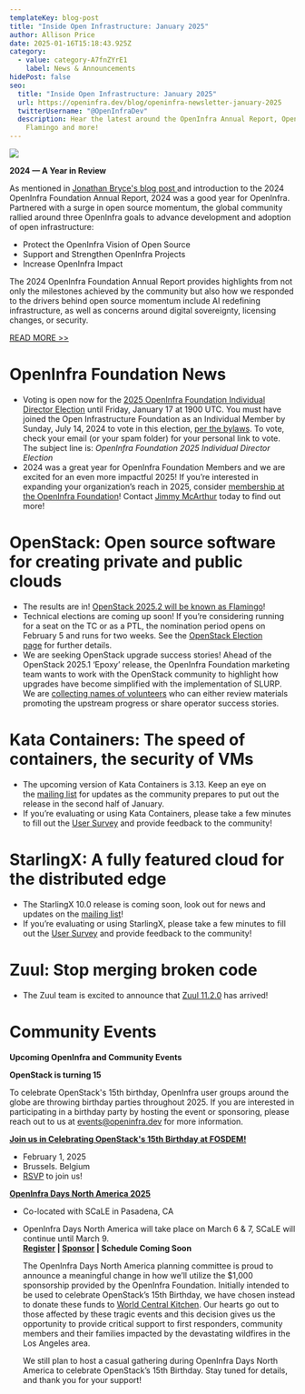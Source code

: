 ```yaml
---
templateKey: blog-post
title: "Inside Open Infrastructure: January 2025"
author: Allison Price
date: 2025-01-16T15:18:43.925Z
category:
  - value: category-A7fnZYrE1
    label: News & Announcements
hidePost: false
seo:
  title: "Inside Open Infrastructure: January 2025"
  url: https://openinfra.dev/blog/openinfra-newsletter-january-2025
  twitterUsername: "@OpenInfraDev"
  description: Hear the latest around the OpenInfra Annual Report, OpenStack
    Flamingo and more!
---
```

![](/img/openinfra_annualreport_2024.jpg)

**2024 — A Year in Review**

As mentioned in [Jonathan Bryce's blog post ](https://openinfra.dev/blog/2024-openinfra-foundation-annual-report)and introduction to the 2024 OpenInfra Foundation Annual Report, 2024 was a good year for OpenInfra. Partnered with a surge in open source momentum, the global community rallied around three OpenInfra goals to advance development and adoption of open infrastructure: 

* Protect the OpenInfra Vision of Open Source
* Support and Strengthen OpenInfra Projects 
* Increase OpenInfra Impact 

The 2024 OpenInfra Foundation Annual Report provides highlights from not only the milestones achieved by the community but also how we responded to the drivers behind open source momentum include AI redefining infrastructure, as well as concerns around digital sovereignty, licensing changes, or security.

[READ MORE >>](https://openinfra.org/annual-report/2024)

# OpenInfra Foundation News

* Voting is open now for the [2025 OpenInfra Foundation Individual Director Election](https://openinfra.dev/election/2025-individual-director-election/candidates) until Friday, January 17 at 1900 UTC. You must have joined the Open Infrastructure Foundation as an Individual Member by Sunday, July 14, 2024 to vote in this election, [per the bylaws](https://openinfra.org/legal/bylaws). To vote, check your email (or your spam folder) for your personal link to vote. The subject line is: *OpenInfra Foundation 2025 Individual Director Election* 
* 2024 was a great year for OpenInfra Foundation Members and we are excited for an even more impactful 2025! If you’re interested in expanding your organization’s reach in 2025, consider [membership at the OpenInfra Foundation](https://openinfra.dev/join/members/)! Contact [Jimmy McArthur](mailto:jimmy@openinfra.dev) today to find out more!

# OpenStack: Open source software for creating private and public clouds

* The results are in! [OpenStack 2025.2 will be known as Flamingo](https://lists.openstack.org/archives/list/openstack-discuss@lists.openstack.org/message/IMHDQ3VVI46HHNO7BTWOTT5VH53TXZCR/)!
* Technical elections are coming up soon! If you’re considering running for a seat on the TC or as a PTL, the nomination period opens on February 5 and runs for two weeks. See the [OpenStack Election page](https://governance.openstack.org/election/) for further details.
* We are seeking OpenStack upgrade success stories! Ahead of the OpenStack 2025.1 ‘Epoxy’ release, the OpenInfra Foundation marketing team wants to work with the OpenStack community to highlight how upgrades have become simplified with the implementation of SLURP. We are [collecting names of volunteers](https://etherpad.opendev.org/p/OpenStackUpgrades) who can either review materials promoting the upstream progress or share operator success stories.  

# Kata Containers: The speed of containers, the security of VMs

* The upcoming version of Kata Containers is 3.13. Keep an eye on the [mailing list](https://lists.katacontainers.io/mailman3/lists/kata-dev.lists.katacontainers.io/) for updates as the community prepares to put out the release in the second half of January.
* If you’re evaluating or using Kata Containers, please take a few minutes to fill out the [User Survey](https://openinfrafoundation.formstack.com/forms/kata_containers_user_survey) and provide feedback to the community!

# StarlingX: A fully featured cloud for the distributed edge

* The StarlingX 10.0 release is coming soon, look out for news and updates on the [mailing list](https://lists.starlingx.io/mailman3/lists/)!
* If you’re evaluating or using StarlingX, please take a few minutes to fill out the [User Survey](https://openinfrafoundation.formstack.com/forms/starlingx_user_survey) and provide feedback to the community!

# Zuul: Stop merging broken code

* The Zuul team is excited to announce that [Zuul 11.2.0](https://zuul-ci.org/docs/zuul/latest/releasenotes.html#relnotes-11-2-0) has arrived! 

# **Community Events**

**Upcoming OpenInfra and Community Events**[](https://www.socallinuxexpo.org/scale/22x/events/open-infra-days)

**OpenStack is turning 15**

To celebrate OpenStack's 15th birthday, OpenInfra user groups around the globe are throwing birthday parties throughout 2025. If you are interested in participating in a birthday party by hosting the event or sponsoring, please reach out to us at [events@openinfra.dev](mailto:events@openinfra.dev.) for more information.

**[Join us in Celebrating OpenStack's 15th Birthday at FOSDEM!](https://www.meetup.com/brussels-openinfra-meetup-group/events/304883862/?utm_medium=referral&utm_campaign=share-btn_savedevents_share_modal&utm_source=link)** 

* February 1, 2025
* Brussels. Belgium
* [RSVP](https://www.meetup.com/brussels-openinfra-meetup-group/events/304883862/?utm_medium=referral&utm_campaign=share-btn_savedevents_share_modal&utm_source=link) to join us!

**[OpenInfra Days North America 2025](https://www.socallinuxexpo.org/scale/22x/events/open-infra-days)** 

* Co-located with SCaLE in Pasadena, CA
* OpenInfra Days North America will take place on March 6 & 7, SCaLE will continue until March 9.\
  **[Register](https://register.socallinuxexpo.org/reg6/) | [Sponsor](https://openinfra.dev/events/sponsorship) | Schedule Coming Soon**

  The OpenInfra Days North America planning committee is proud to announce a meaningful change in how we’ll utilize the $1,000 sponsorship provided by the OpenInfra Foundation. Initially intended to be used to celebrate OpenStack’s 15th Birthday, we have chosen instead to donate these funds to [World Central Kitchen](https://donate.wck.org/give/654000/?_gl=1*1ty3cve*_gcl_aw*R0NMLjE3MzY5NzU4NTUuQ2owS0NRaUExcDI4QmhDQkFSSXNBRFA5SHJQRzdKMmFiWkM1RUxNdHFBQ1p1NXZtM0V5TzlEbnFSOW5GaEEzVlJLVmNqNXUydDNBbTNxWWFBa1BxRUFMd193Y0I.*_gcl_au*NDQ0MjUwMjkyLjE3MzY5NjY2NDEuMTgwNTg5ODIxNy4xNzM2OTY2NjU5LjE3MzY5NjY2NTg.*_ga*NjQxNTA4MjA0LjE3MzY5NjY2NDE.*_ga_5WKVY8503C*MTczNjk3NTg1NS4yLjAuMTczNjk3NTg1NS42MC4wLjA.#!/donation/checkout?c_src=site-slider-cafiresjan25). Our hearts go out to those affected by these tragic events and this decision gives us the opportunity to provide critical support to first responders, community members and their families impacted by the devastating wildfires in the Los Angeles area.

  We still plan to host a casual gathering during OpenInfra Days North America to celebrate OpenStack’s 15th Birthday. Stay tuned for details, and thank you for your support!